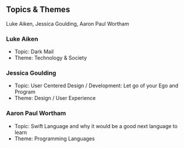 ## Topics & Themes

Luke Aiken, Jessica Goulding, Aaron Paul Wortham

### Luke Aiken

* Topic: Dark Mail
* Theme: Technology & Society

### Jessica Goulding

* Topic: User Centered Design / Development: Let go of your Ego and Program
* Theme: Design / User Experience

### Aaron Paul Wortham

* Topic: Swift Language and why it would be a good next language to learn
* Theme: Programming Languages
